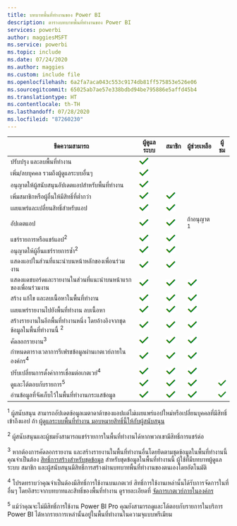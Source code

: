```yaml
---
title: บทบาทพื้นที่ทำงานของ Power BI
description: ตารางบทบาทพื้นที่ทำงานของ Power BI
services: powerbi
author: maggiesMSFT
ms.service: powerbi
ms.topic: include
ms.date: 07/24/2020
ms.author: maggies
ms.custom: include file
ms.openlocfilehash: 6a2fa7aca043c553c9174db81ff575853e526e06
ms.sourcegitcommit: 65025ab7ae57e338bdbd94be795886e5affd45b4
ms.translationtype: HT
ms.contentlocale: th-TH
ms.lasthandoff: 07/28/2020
ms.locfileid: "87260230"
---
```

|ขีดความสามารถ   | ผู้ดูแลระบบ  | สมาชิก  | ผู้ช่วยเหลือ  | ผู้ชม |
|---|---|---|---|---|
| ปรับปรุง และลบพื้นที่ทำงาน  | ![เครื่องหมายถูก](media/power-bi-workspace-roles-table/green-checkmark.png) |   |   |   | 
| เพิ่ม/ลบบุคคล รวมถึงผู้ดูแลระบบอื่นๆ  |  ![เครื่องหมายถูก](media/power-bi-workspace-roles-table/green-checkmark.png) |   |   |   |
| อนุญาตให้ผู้สนับสนุนอัปเดตแอปสำหรับพื้นที่ทำงาน  |  ![เครื่องหมายถูก](media/power-bi-workspace-roles-table/green-checkmark.png) |   |   |   |
| เพิ่มสมาชิกหรือผู้อื่นให้มีสิทธิ์ที่ต่ำกว่า  |  ![เครื่องหมายถูก](media/power-bi-workspace-roles-table/green-checkmark.png) | ![เครื่องหมายถูก](media/power-bi-workspace-roles-table/green-checkmark.png)  |   |   |
| เผยแพร่และเปลี่ยนสิทธิ์สำหรับแอป |  ![เครื่องหมายถูก](media/power-bi-workspace-roles-table/green-checkmark.png) | ![เครื่องหมายถูก](media/power-bi-workspace-roles-table/green-checkmark.png)  |   |   |
| อัปเดตแอป |  ![เครื่องหมายถูก](media/power-bi-workspace-roles-table/green-checkmark.png) | ![เครื่องหมายถูก](media/power-bi-workspace-roles-table/green-checkmark.png)  |  ถ้าอนุญาต <sup>1</sup>  |   |
| แชร์รายการหรือแชร์แอป<sup>2</sup> |  ![เครื่องหมายถูก](media/power-bi-workspace-roles-table/green-checkmark.png) | ![เครื่องหมายถูก](media/power-bi-workspace-roles-table/green-checkmark.png)  |   |   |
| อนุญาตให้ผู้อื่นแชร์รายการซ้ำ<sup>2</sup> |  ![เครื่องหมายถูก](media/power-bi-workspace-roles-table/green-checkmark.png) | ![เครื่องหมายถูก](media/power-bi-workspace-roles-table/green-checkmark.png)  |   |   |
| แสดงแอปในส่วนที่แนะนำบนหน้าหลักของเพื่อนร่วมงาน |  ![เครื่องหมายถูก](media/power-bi-workspace-roles-table/green-checkmark.png) | ![เครื่องหมายถูก](media/power-bi-workspace-roles-table/green-checkmark.png)  |   |   |
| แสดงแดชบอร์ดและรายงานในส่วนที่แนะนำบนหน้าแรกของเพื่อนร่วมงาน |  ![เครื่องหมายถูก](media/power-bi-workspace-roles-table/green-checkmark.png) | ![เครื่องหมายถูก](media/power-bi-workspace-roles-table/green-checkmark.png)  | ![เครื่องหมายถูก](media/power-bi-workspace-roles-table/green-checkmark.png) |   |
| สร้าง แก้ไข และลบเนื้อหาในพื้นที่ทำงาน  |  ![เครื่องหมายถูก](media/power-bi-workspace-roles-table/green-checkmark.png) | ![เครื่องหมายถูก](media/power-bi-workspace-roles-table/green-checkmark.png)  | ![เครื่องหมายถูก](media/power-bi-workspace-roles-table/green-checkmark.png)  |   |
| เผยแพร่รายงานไปยังพื้นที่ทำงาน ลบเนื้อหา  |  ![เครื่องหมายถูก](media/power-bi-workspace-roles-table/green-checkmark.png) | ![เครื่องหมายถูก](media/power-bi-workspace-roles-table/green-checkmark.png)  | ![เครื่องหมายถูก](media/power-bi-workspace-roles-table/green-checkmark.png)  |   |
| สร้างรายงานในอีกพื้นที่ทำงานหนึ่ง โดยอ้างอิงจากชุดข้อมูลในพื้นที่ทำงานนี้ <sup>2</sup> |  ![เครื่องหมายถูก](media/power-bi-workspace-roles-table/green-checkmark.png) | ![เครื่องหมายถูก](media/power-bi-workspace-roles-table/green-checkmark.png)  | ![เครื่องหมายถูก](media/power-bi-workspace-roles-table/green-checkmark.png)  |   |
| คัดลอกรายงาน<sup>3</sup> | ![เครื่องหมายถูก](media/power-bi-workspace-roles-table/green-checkmark.png) | ![เครื่องหมายถูก](media/power-bi-workspace-roles-table/green-checkmark.png) | ![เครื่องหมายถูก](media/power-bi-workspace-roles-table/green-checkmark.png) |  |
| กำหนดตารางเวลาการรีเฟรชข้อมูลผ่านเกตเวย์ภายในองค์กร<sup>4</sup> | ![เครื่องหมายถูก](media/power-bi-workspace-roles-table/green-checkmark.png) | ![เครื่องหมายถูก](media/power-bi-workspace-roles-table/green-checkmark.png) | ![เครื่องหมายถูก](media/power-bi-workspace-roles-table/green-checkmark.png) |  |
| ปรับเปลี่ยนการตั้งค่าการเชื่อมต่อเกตเวย์<sup>4</sup> | ![เครื่องหมายถูก](media/power-bi-workspace-roles-table/green-checkmark.png) | ![เครื่องหมายถูก](media/power-bi-workspace-roles-table/green-checkmark.png) | ![เครื่องหมายถูก](media/power-bi-workspace-roles-table/green-checkmark.png) |  |
| ดูและโต้ตอบกับรายการ<sup>5</sup> |  ![เครื่องหมายถูก](media/power-bi-workspace-roles-table/green-checkmark.png) | ![เครื่องหมายถูก](media/power-bi-workspace-roles-table/green-checkmark.png)  | ![เครื่องหมายถูก](media/power-bi-workspace-roles-table/green-checkmark.png)  | ![เครื่องหมายถูก](media/power-bi-workspace-roles-table/green-checkmark.png)  |
| อ่านข้อมูลที่จัดเก็บไว้ในพื้นที่ทำงานกระแสข้อมูล | ![เครื่องหมายถูก](media/power-bi-workspace-roles-table/green-checkmark.png) | ![เครื่องหมายถูก](media/power-bi-workspace-roles-table/green-checkmark.png) | ![เครื่องหมายถูก](media/power-bi-workspace-roles-table/green-checkmark.png) | ![เครื่องหมายถูก](media/power-bi-workspace-roles-table/green-checkmark.png) |

<sup>1</sup> ผู้สนับสนุน  สามารถอัปเดตข้อมูลเมตาดาต้าของแอปแต่ไม่เผยแพร่แอปใหม่หรือเปลี่ยนบุคคลที่มีสิทธิ์เข้าถึงแอป ถ้า [ผู้ดูแลระบบพื้นที่ทำงาน มอบหมายสิทธิ์นี้ให้กับผู้สนับสนุน](../collaborate-share/service-create-the-new-workspaces.md#security-settings)

<sup>2</sup> ผู้สนับสนุนและผู้ชมยังสามารถแชร์รายการในพื้นที่ทำงานได้หากพวกเขามีสิทธิ์การแชร์ต่อ

<sup>3</sup> หากต้องการคัดลอกรายงาน และสร้างรายงานในพื้นที่ทำงานอื่นโดยยึดตามชุดข้อมูลในพื้นที่ทำงานนี้ คุณจำเป็นต้อง [สิทธิ์การสร้างสำหรับชุดข้อมูล](../connect-data/service-datasets-build-permissions.md) สำหรับชุดข้อมูลในพื้นที่ทำงานนี้ ผู้ใช้ที่มีบทบาทผู้ดูแลระบบ สมาชิก และผู้สนับสนุนมีสิทธิ์การสร้างผ่านบทบาทพื้นที่ทำงานของตนเองโดยอัตโนมัติ

<sup>4</sup> โปรดทราบว่าคุณจำเป็นต้องมีสิทธิ์การใช้งานบนเกตเวย์ สิทธิ์การใช้งานเหล่านั้นได้รับการจัดการในที่อื่นๆ โดยอิสระจากบทบาทและสิทธิ์ของพื้นที่ทำงาน ดูรายละเอียดที่ [จัดการเกตเวย์ภายในองค์กร](https://docs.microsoft.com/data-integration/gateway/service-gateway-manage)

<sup>5</sup> แม้ว่าคุณจะไม่มีสิทธิ์การใช้งาน Power BI Pro คุณยังสามารถดูและโต้ตอบกับรายการในบริการ Power BI ได้หากรายการเหล่านั้นอยู่ในพื้นที่ทำงานในความจุแบบพรีเมียม
